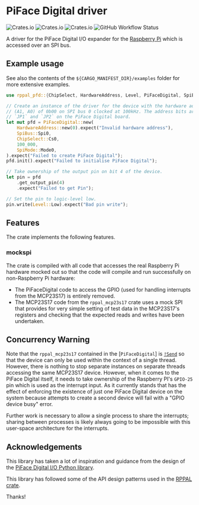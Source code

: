 # PiFace Digital driver

![Crates.io](https://img.shields.io/crates/v/rppal-pfd)
![Crates.io](https://img.shields.io/crates/d/rppal-pfd)
![Crates.io](https://img.shields.io/crates/l/rppal-pfd)
![GitHub Workflow Status](https://img.shields.io/github/workflow/status/solimike/rppal-pifacedigital/todo)

A driver for the PiFace Digital I/O expander for the
[Raspberry Pi](https://www.raspberrypi.org/) which is accessed over an SPI bus.

## Example usage

See also the contents of the `${CARGO_MANIFEST_DIR}/examples` folder for more extensive examples.

``` rust no_run
use rppal_pfd::{ChipSelect, HardwareAddress, Level, PiFaceDigital, SpiBus, SpiMode};

// Create an instance of the driver for the device with the hardware address
// (A1, A0) of 0b00 on SPI bus 0 clocked at 100kHz. The address bits are set using
// `JP1` and `JP2` on the PiFace Digital board.
let mut pfd = PiFaceDigital::new(
    HardwareAddress::new(0).expect("Invalid hardware address"),
    SpiBus::Spi0,
    ChipSelect::Cs0,
    100_000,
    SpiMode::Mode0,
).expect("Failed to create PiFace Digital");
pfd.init().expect("Failed to initialise PiFace Digital");

// Take ownership of the output pin on bit 4 of the device.
let pin = pfd
    .get_output_pin(4)
    .expect("Failed to get Pin");

// Set the pin to logic-level low.
pin.write(Level::Low).expect("Bad pin write");
```

## Features

The crate implements the following features.

### mockspi

The crate is compiled with all code that accesses the real Raspberry Pi hardware mocked
out so that the code will compile and run successfully on non-Raspberry Pi hardware:

- The PiFaceDigital code to access the GPIO (used for handling interrupts from the
  MCP23S17) is entirely removed.
- The MCP23S17 code from the `rppal_mcp23s17` crate uses a mock SPI that provides for
  very simple setting of test data in the MCP23S17's registers and checking that the
  expected reads and writes have been undertaken.

## Concurrency Warning

Note that the `rppal_mcp23s17` contained in the [`PiFaceDigital`] is
[`!Send`](std::marker::Send) so that the device can only be used within the
context of a single thread. However, there is nothing to stop separate instances on
separate threads accessing the same MCP23S17 device.  However, when it comes to the
PiFace Digital itself, it needs to take ownership of the Raspberry PI's `GPIO-25`
pin which is used as the interrupt input. As it currently stands that has the effect
of enforcing the existence of just one PiFace Digital device on the system because
attempts to create a second device will fail with a "GPIO device busy" error.

Further work is necessary to allow a single process to share the interrupts; sharing
between processes is likely always going to be impossible with this user-space
architecture for the interrupts.

## Acknowledgements

This library has taken a lot of inspiration and guidance from the design of the
[PiFace Digital I/O Python library](https://github.com/piface/pifacedigitalio).

This library has followed some of the API design patterns used in the
[RPPAL crate](https://crates.io/crates/rppal).

Thanks!

